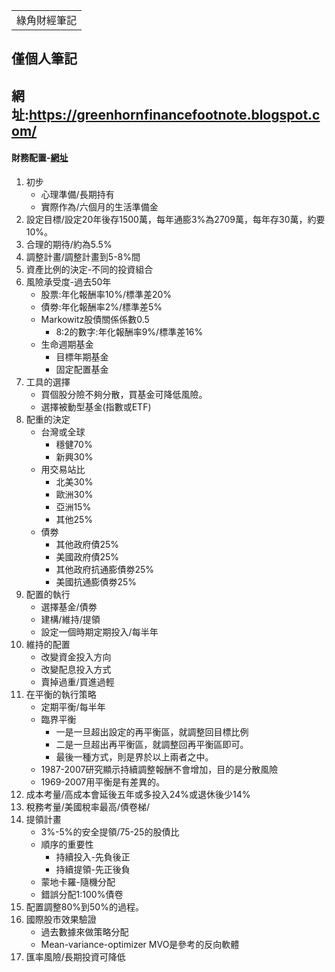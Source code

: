 <table>
    <tr>
        <td>綠角財經筆記</td>
    </tr>
</table>

## 僅個人筆記
## 網址:https://greenhornfinancefootnote.blogspot.com/

#### 財務配置-[網址](https://greenhornfinancefootnote.blogspot.com/2008/07/asset-allocation-in-essence.html)
1. 初步
   + 心理準備/長期持有
   + 實際作為/六個月的生活準備金
2. 設定目標/設定20年後存1500萬，每年通膨3%為2709萬，每年存30萬，約要10%。
3. 合理的期待/約為5.5%
4. 調整計畫/調整計畫到5-8%間
5. 資產比例的決定-不同的投資組合
6. 風險承受度-過去50年
   + 股票:年化報酬率10%/標準差20%
   + 債劵:年化報酬率2%/標準差5%
   + Markowitz股債關係係數0.5
     + 8:2的數字:年化報酬率9%/標準差16%
   + 生命週期基金
     + 目標年期基金
     + 固定配置基金
7. 工具的選擇
   + 買個股分險不夠分散，買基金可降低風險。
   + 選擇被動型基金(指數或ETF)
8. 配重的決定
   + 台灣或全球
     + 穩健70%
     + 新興30%
   + 用交易站比
     + 北美30%
     + 歐洲30%
     + 亞洲15%
     + 其他25%
   + 債劵
     + 其他政府債25%
     + 美國政府債25%
     + 其他政府抗通膨債劵25%
     + 美國抗通膨債劵25%
9.  配置的執行
    + 選擇基金/債劵
    + 建構/維持/提領
    + 設定一個時期定期投入/每半年
10. 維持的配置
    + 改變資金投入方向
    + 改變配息投入方式
    + 賣掉過重/買進過輕
11. 在平衡的執行策略
    + 定期平衡/每半年
    + 臨界平衡
      + 一是一旦超出設定的再平衡區，就調整回目標比例
      + 二是一旦超出再平衡區，就調整回再平衡區即可。
      + 最後一種方式，則是界於以上兩者之中。
    + 1987-2007研究顯示持續調整報酬不會增加，目的是分散風險
    + 1969-2007用平衡是有差異的。
12. 成本考量/高成本會延後五年或多投入24%或退休後少14%
13. 稅務考量/美國稅率最高/債卷梯/
14. 提領計畫
    + 3%-5%的安全提領/75-25的股債比
    + 順序的重要性
      + 持續投入-先負後正
      + 持續提領-先正後負
    + 蒙地卡羅-隨機分配
    + 錯誤分配1:100%債卷
15. 配置調整80%到50%的過程。
16. 國際股市效果驗證
    + 過去數據來做策略分配
    + Mean-variance-optimizer MVO是參考的反向軟體
17. 匯率風險/長期投資可降低

